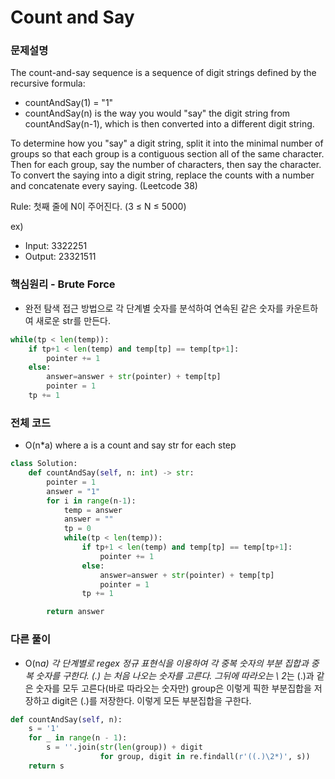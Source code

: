# Count and Say

### 문제설명

The count-and-say sequence is a sequence of digit strings defined by the recursive formula:

- countAndSay(1) = "1"
- countAndSay(n) is the way you would "say" the digit string from countAndSay(n-1), which is then converted into a different digit string.

To determine how you "say" a digit string, split it into the minimal number of groups so that each group is a contiguous section all of the same character. Then for each group, say the number of characters, then say the character. To convert the saying into a digit string, replace the counts with a number and concatenate every saying. (Leetcode 38)

Rule: 첫째 줄에 N이 주어진다. (3 ≤ N ≤ 5000)

ex)

- Input:
        3322251
- Output:
        23321511


### 핵심원리 - Brute Force

- 완전 탐색 접근 방법으로 각 단계별 숫자를 분석하여 연속된 같은 숫자를 카운트하여 새로운 str를 만든다.

```python
while(tp < len(temp)):
    if tp+1 < len(temp) and temp[tp] == temp[tp+1]:
        pointer += 1
    else:
        answer=answer + str(pointer) + temp[tp]
        pointer = 1
    tp += 1
```


### 전체 코드

- O(n*a) where a is a count and say str for each step

```python
class Solution:
    def countAndSay(self, n: int) -> str:
        pointer = 1
        answer = "1"
        for i in range(n-1):
            temp = answer
            answer = ""
            tp = 0
            while(tp < len(temp)):
                if tp+1 < len(temp) and temp[tp] == temp[tp+1]:
                    pointer += 1
                else:
                    answer=answer + str(pointer) + temp[tp]
                    pointer = 1
                tp += 1

        return answer
```


### 다른 풀이

- O(n*a) 각 단계별로 regex 정규 표현식을 이용하여 각 중복 숫자의 부분 집합과 중복 숫자를 구한다. (.) 는 처음 나오는 숫자를 고른다. 그뒤에 따라오는 \ 2*는 (.)과 같은 숫자를 모두 고른다(바로 따라오는 숫자만) group은 이렇게 픽한 부분집합을 저장하고 digit은 (.)를 저장한다. 이렇게 모든 부분집합을 구한다.

```python
def countAndSay(self, n):
    s = '1'
    for _ in range(n - 1):
        s = ''.join(str(len(group)) + digit
                    for group, digit in re.findall(r'((.)\2*)', s))
    return s
```
